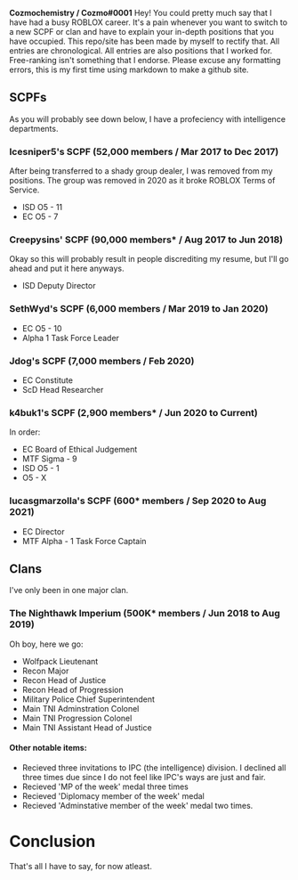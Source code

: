 **Cozmochemistry / Cozmo#0001**
Hey! You could pretty much say that I have had a busy ROBLOX career. It's a pain whenever you want to switch to a new SCPF or clan and have to explain your in-depth positions that you have occupied.
This repo/site has been made by myself to rectify that. All entries are chronological. All entries are also positions that I worked for. Free-ranking isn't something that I endorse. Please excuse any formatting errors, this is my first time using markdown to make a github site.
## SCPFs
As you will probably see down below, I have a profeciency with intelligence departments.
### Icesniper5's SCPF (52,000 members / Mar 2017 to Dec 2017)
After being transferred to a shady group dealer, I was removed from my positions. The group was removed in 2020 as it broke ROBLOX Terms of Service.
- ISD O5 - 11
- EC O5 - 7
### Creepysins' SCPF (90,000 members* / Aug 2017 to Jun 2018)
Okay so this will probably result in people discrediting my resume, but I'll go ahead and put it here anyways.
- ISD Deputy Director
### SethWyd's SCPF (6,000 members / Mar 2019 to Jan 2020)
- EC O5 - 10
- Alpha 1 Task Force Leader
### Jdog's SCPF (7,000 members / Feb 2020)
- EC Constitute
- ScD Head Researcher
### k4buk1's SCPF (2,900 members* / Jun 2020 to Current)
In order:
- EC Board of Ethical Judgement
- MTF Sigma - 9
- ISD O5 - 1
- O5 - X
### lucasgmarzolla's SCPF (600* members / Sep 2020 to Aug 2021)
- EC Director
- MTF Alpha - 1 Task Force Captain

## Clans
I've only been in one major clan.

### The Nighthawk Imperium (500K* members / Jun 2018 to Aug 2019)
Oh boy, here we go:
- Wolfpack Lieutenant
- Recon Major
- Recon Head of Justice
- Recon Head of Progression
- Military Police Chief Superintendent
- Main TNI Adminstration Colonel
- Main TNI Progression Colonel
- Main TNI Assistant Head of Justice
#### Other notable items:
- Recieved three invitations to IPC (the intelligence) division. I declined all three times due since I do not feel like  IPC's ways are just and fair.
- Recieved 'MP of the week' medal three times
- Recieved 'Diplomacy member of the week' medal
- Recieved 'Adminstative member of the week' medal two times.
# Conclusion
That's all I have to say, for now atleast.
